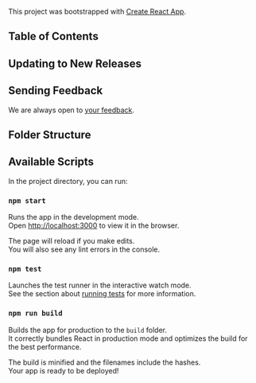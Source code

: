 This project was bootstrapped with [Create React App](https://github.com/facebookincubator/create-react-app).



## Table of Contents


## Updating to New Releases



## Sending Feedback

We are always open to [your feedback](https://github.com/facebookincubator/create-react-app/issues).

## Folder Structure



## Available Scripts

In the project directory, you can run:

### `npm start`

Runs the app in the development mode.<br>
Open [http://localhost:3000](http://localhost:3000) to view it in the browser.

The page will reload if you make edits.<br>
You will also see any lint errors in the console.

### `npm test`

Launches the test runner in the interactive watch mode.<br>
See the section about [running tests](#running-tests) for more information.

### `npm run build`

Builds the app for production to the `build` folder.<br>
It correctly bundles React in production mode and optimizes the build for the best performance.

The build is minified and the filenames include the hashes.<br>
Your app is ready to be deployed!




